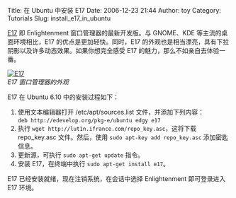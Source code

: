 Title: 在 Ubuntu 中安装 E17
Date: 2006-12-23 21:44
Author: toy
Category: Tutorials
Slug: install_e17_in_ubuntu

[E17](http://www.enlightenment.org) 即 Enlightenment
窗口管理器的最新开发版。与 GNOME、KDE 等主流的桌面环境相比，E17
的优点是更加轻快。同时，E17
的外观也是相当漂亮，具有下拉阴影以及许多动态效果。如果你想完全感受 E17
的魅力，那么不如亲自去体验一番。

[![E17](http://i.linuxtoy.org/i/2006/12/e17_s.jpg)](http://i.linuxtoy.org/i/2006/12/e17.jpg)  
*E17 窗口管理器的外观*

E17 在 Ubuntu 6.10 中的安装过程如下：

1.  使用文本编辑器打开 /etc/apt/sources.list 文件，并添加下列内容：  
    `deb http://edevelop.org/pkg-e/ubuntu edgy e17`
2.  执行 `wget http://lut1n.ifrance.com/repo_key.asc`，这将下载
    repo\_key.asc 文件。然后，使用 `sudo apt-key add repo_key.asc`
    添加密匙信息。
3.  更新源，可执行 `sudo apt-get update` 指令。
4.  安装 E17，在终端中执行 `sudo apt-get install e17`。

E17 已经安装就绪，现在注销系统，在会话中选择 Enlightenment 即可登录进入
E17 环境。
